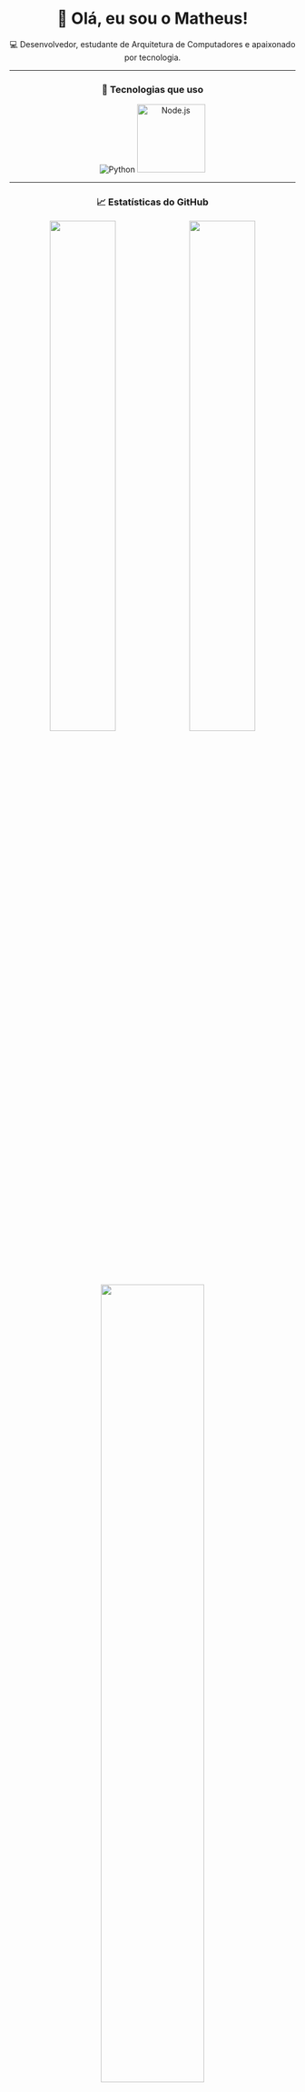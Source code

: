 <div align="center">

  <h1>👋 Olá, eu sou o Matheus!</h1>
  <p>💻 Desenvolvedor, estudante de Arquitetura de Computadores e apaixonado por tecnologia.</p>

  ---

  ### 🚀 Tecnologias que uso

  ![Python](https://img.shields.io/badge/Python-3776AB?style=for-the-badge&logo=python&logoColor=white)
  <img src="https://cdn.jsdelivr.net/gh/devicons/devicon/icons/nodejs/nodejs-original-wordmark.svg" alt="Node.js" width="120"/>

  ---

  ### 📈 Estatísticas do GitHub

  <img src="https://github-readme-stats.vercel.app/api?username=matheus-usuario&show_icons=true&theme=tokyonight" width="48%"/>
  <img src="https://github-readme-streak-stats.herokuapp.com/?user=matheus-usuario&theme=tokyonight" width="48%"/>

  <br>

  <img src="https://github-readme-stats.vercel.app/api/top-langs/?username=matheus-usuario&layout=compact&theme=tokyonight" width="60%"/>

  ---

  ### 🌍 Onde me encontrar

  [![LinkedIn](https://img.shields.io/badge/LinkedIn-blue?style=for-the-badge&logo=linkedin)](https://linkedin.com/in/seu-linkedin)
  [![Email](https://img.shields.io/badge/Email-D14836?style=for-the-badge&logo=gmail&logoColor=white)](mailto:matheusroccogg@Gmail.com)
  [![Portfolio](https://img.shields.io/badge/Portfolio-000?style=for-the-badge&logo=github&logoColor=white)](https://github.com/MatheusRoc24)

</div>
